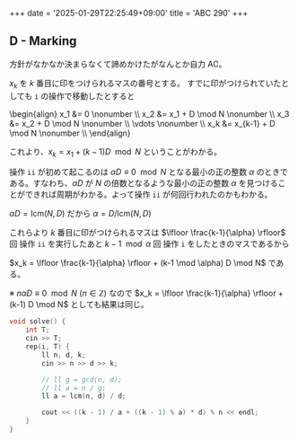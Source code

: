 +++
date = '2025-01-29T22:25:49+09:00'
title = 'ABC 290'
+++

## D - Marking

方針がなかなか決まらなくて諦めかけたがなんとか自力 AC。

$x_k$ を $k$ 番目に印をつけられるマスの番号とする。
すでに印がつけられていたとしても `i` の操作で移動したとすると

\begin{align}
x_1 &= 0 \nonumber \\\\
x_2 &= x_1 + D \mod N \nonumber \\\\
x_3 &= x_2 + D \mod N \nonumber \\\\
\vdots  \nonumber \\\\
x_k &= x_{k-1} + D \mod N \nonumber \\\\
\end{align}

これより、$x_k = x_1 + (k-1)D \mod N$ ということがわかる。

操作 `ii` が初めて起こるのは $\alpha D \equiv 0 \mod N$ となる最小の正の整数 $\alpha$ のときである。すなわち、$\alpha D$ が $N$ の倍数となるような最小の正の整数 $\alpha$ を見つけることができれば周期がわかる。よって操作 `ii` が何回行われたのかもわかる。

$\alpha D = \mathrm{lcm} (N, D)$ だから $\alpha = D / \mathrm{lcm}(N, D)$

これらより $k$ 番目に印がつけられるマスは $\lfloor \frac{k-1}{\alpha} \rfloor$ 回 操作 `ii` を実行したあと $k-1 \mod \alpha$ 回 操作 `i` をしたときのマスであるから

$x_k = \lfloor \frac{k-1}{\alpha} \rfloor + (k-1 \mod \alpha) D \mod N$ である。

※ $n\alpha D \equiv 0 \mod N~ (n \in \mathbb{Z})$ なので  $x_k = \lfloor \frac{k-1}{\alpha} \rfloor + (k-1) D \mod N$ としても結果は同じ。

```cpp
void solve() {
    int T;
    cin >> T;
    rep(i, T) {
        ll n, d, k;
        cin >> n >> d >> k;

        // ll g = gcd(n, d);
        // ll a = n / g;
        ll a = lcm(n, d) / d;

        cout << ((k - 1) / a + ((k - 1) % a) * d) % n << endl;
    }
}
```
